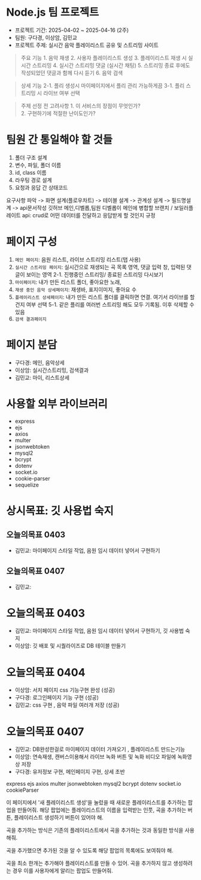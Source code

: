 # Node.js 팀 프로젝트
- 프로젝트 기간: 2025-04-02 ~ 2025-04-16 (2주)
- 팀원: 구다경, 이상암, 김민교
- 프로젝트 주제: 실시간 음악 플레이리스트 공유 및 스트리밍 사이트

> 주요 기능
    1. 음악 재생
    2. 사용자 플레이리스트 생성
    3. 플레이리스트 재생 시 실시간 스트리밍
    4. 실시간 스트리밍 댓글 (실시간 채팅)
    5. 스트리밍 종료 후에도 작성되었던 댓글과 함께 다시 듣기
    6. 음악 검색 

> 상세 기능
    2-1. 플리 생성시 마이페이지에서 플리 관리 가능하게끔 
    3-1. 플리 스트리밍 시 라이브 여부 선택 

> 주제 선정 전 고려사항 
    1. 이 서비스의 장점이 무엇인가?  
    2. 구현하기에 적절한 난이도인가?


# 팀원 간 통일해야 할 것들
1. 폴더 구조 설계
2. 변수, 파일, 폴더 이름 
3. id, class 이름
4. 라우팅 경로 설계
5. 요청과 응답 간 상태코드



요구사항 파악 -> 화면 설계(플로우차트) -> 테이블 설계 -> 관계성 설계 -> 필드명설계 -> api문서작성 
깃허브 메인,디벨롭,팀원   디벨롭이 메인에 병합할 브랜치 / 보일러플레이트 
api: crud로 어떤 데이터를 전달하고 응답받게 할 것인지 규정 

# 페이지 구성
1. `메인 페이지`: 음원 리스트, 라이브 스트리밍 리스트(탭 사용)
2. `실시간 스트리밍 페이지`: 실시간으로 재생되는 곡 목록 영역, 댓글 입력 창, 입력된 댓글이 보이는 영역
    2-1. 진행중인 스트리밍/ 종료된 스트리밍 다시보기
3. `마이페이지`: 내가 만든 리스트 폴더, 좋아요한 노래, 
4. `재생 중인 음악 상세페이지`: 재생바, 표지이미지, 좋아요 수
5. `플레이리스트 상세페이지`: 내가 만든 리스트 폴더를 클릭하면 연결. 여기서 라이브를 할건지 여부 선택
    5-1. 같은 플리를 여러번 스트리밍 해도 모두 기록됨. 이후 삭제할 수 있음
6. `검색 결과페이지`

# 페이지 분담
- 구다경: 메인, 음악상세
- 이상암: 실시간스트리밍, 검색결과
- 김민교: 마이, 리스트상세

# 사용할 외부 라이브러리
- express
- ejs
- axios
- multer
- jsonwebtoken
- mysql2
- bcrypt
- dotenv
- socket.io
- cookie-parser
- sequelize 

# 상시목표: 깃 사용법 숙지
## 오늘의목표 0403
- 김민교: 마이페이지 스타일 작업, 음원 임시 데이터 넣어서 구현하기
## 오늘의목표 0407
- 김민교: 


# 오늘의목표 0403
- 김민교: 마이페이지 스타일 작업, 음원 임시 데이터 넣어서 구현하기, 깃 사용법 숙지
- 이상암: 깃 배포 및 시퀄라이즈로 DB 테이블 만들기

# 오늘의목표 0404
- 이상암: 서치 페이지 css 기능구현 완성 (성공)
- 구다경: 로그인페이지 기능 구현 (성공)
- 김민교: css 구현 , 음악 파일 여러개 저장 (성공)

# 오늘의목표 0407
- 김민교: DB완성한걸로 마이페이지 데이터 가져오기 , 플레이리스트 만드는기능
- 이상암: 연속재생, 캔버스이용해서 라이브 녹화 버튼 및 녹화 비디오 파일에 녹화영상 저장
- 구다경: 유저정보 구현, 메인페이지 구현, 상세 초반
  



express ejs axios multer jsonwebtoken mysql2 bcrypt dotenv socket.io cookieParser



이 페이지에서 '새 플레이리스트 생성'을 눌렀을 때 새로운 플레이리스트를 추가하는 팝업을 만들어줘. 해당 팝업에는 플레이리스트의 이름을 입력받는 인풋, 곡을 추가하는 버튼, 플레이리스트 생성하기 버튼이 있어야 해.

곡을 추가하는 방식은 기존의 플레이리스트에서 곡을 추가하는 것과 동일한 방식을 사용해줘.

곡을 추가했으면 추가된 것을 알 수 있도록 해당 팝업의 목록에도 보여줘야 해.

곡을 최소 한개는 추가해야 플레이리스트를 만들 수 있어. 곡을 추가하지 않고 생성하려는 경우 이를 사용자에게 알리는 팝업도 만들어줘. 
